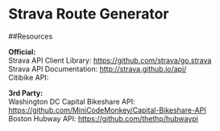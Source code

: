 Strava Route Generator
======================

##Resources

**Official:**  
Strava API Client Library: https://github.com/strava/go.strava  
Strava API Documentation: http://strava.github.io/api/  
Citibike API: 

**3rd Party:**  
Washington DC Capital Bikeshare API: https://github.com/MiniCodeMonkey/Capital-Bikeshare-API  
Boston Hubway API: https://github.com/thethp/hubwaypi  
